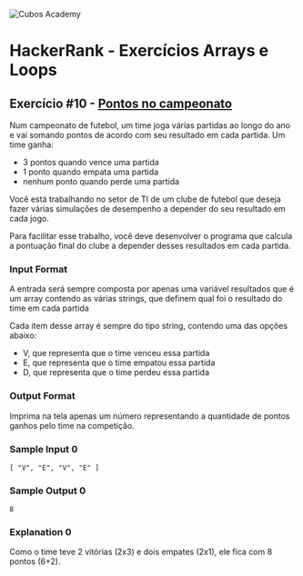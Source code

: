 ![Cubos Academy](https://i.imgur.com/xG74tOh.png)

# HackerRank - Exercícios Arrays e Loops

## Exercício #10 - [Pontos no campeonato](https://www.hackerrank.com/contests/arrays-e-loops/challenges/pontos-no-campeonato)

Num campeonato de futebol, um time joga várias partidas ao longo do ano e vai somando pontos de acordo com seu resultado em cada partida. Um time ganha:

- 3 pontos quando vence uma partida
- 1 ponto quando empata uma partida
- nenhum ponto quando perde uma partida

Você está trabalhando no setor de TI de um clube de futebol que deseja fazer várias simulações de desempenho a depender do seu resultado em cada jogo.

Para facilitar esse trabalho, você deve desenvolver o programa que calcula a pontuação final do clube a depender desses resultados em cada partida.

### Input Format

A entrada será sempre composta por apenas uma variável resultados que é um array contendo as várias strings, que definem qual foi o resultado do time em cada partida

Cada item desse array é sempre do tipo string, contendo uma das opções abaixo:

- V, que representa que o time venceu essa partida
- E, que representa que o time empatou essa partida
- D, que representa que o time perdeu essa partida

### Output Format

Imprima na tela apenas um número representando a quantidade de pontos ganhos pelo time na competição.

### Sample Input 0

`[
  "V",
  "E",
  "V",
  "E"
]`

### Sample Output 0

`8`

### Explanation 0

Como o time teve 2 vitórias (2x3) e dois empates (2x1), ele fica com 8 pontos (6+2).
